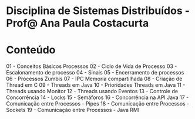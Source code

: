 # Disciplina de Sistemas Distribuídos - Prof@ Ana Paula Costacurta

# Conteúdo
01 - Conceitos Básicos Processos
02 - Ciclo de Vida de Processo
03 - Escalonamento de processo
04 - Sinais
05 - Encerramento de processos
06 - Processos Zumbis
07 - IPC Memoria compartilhada
08 - Criação de Thread em C
09 - Threads em Java
10 - Prioridades Threads em Java
11 - Threads usando Monitor
12 - Threads usando Eventos
13 - Controle de Concorrência
14 - Locks
15 - Semáforos
16 - Concorrência na API Java
17 - Comunicação entre Processos - Pipes
18 - Comunicação entre Processos - Sockets
19 - Comunicação entre Processos - Java RMI
